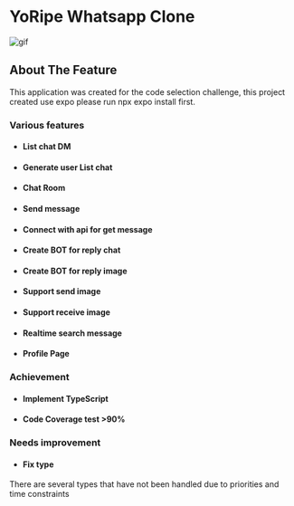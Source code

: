 # YoRipe Whatsapp Clone

![gif]([https://raw.githubusercontent.com/aaridwann/Atask_Ridwan_F/main/assets/Jepretan%20Layar%202023-10-20%20pukul%2001.36.55%20(1).webp](https://github.com/aaridwann/YoRipe-Whatsapp/blob/a332c75433b9504861e12f93f9ebfab4559f599a/assets/480.gif))


## About The Feature
This application was created for the code selection challenge, this project created use expo
please run npx expo install first.


### Various features
- #### List chat DM
- #### Generate user List chat
- #### Chat Room
- #### Send message
- #### Connect with api for get message
- #### Create BOT for reply chat
- #### Create BOT for reply image
- #### Support send image
- #### Support receive image
- #### Realtime search message 
- #### Profile Page


### Achievement
- #### Implement TypeScript
- #### Code Coverage test >90%


### Needs improvement
- #### Fix type
There are several types that have not been handled due to priorities and time constraints

